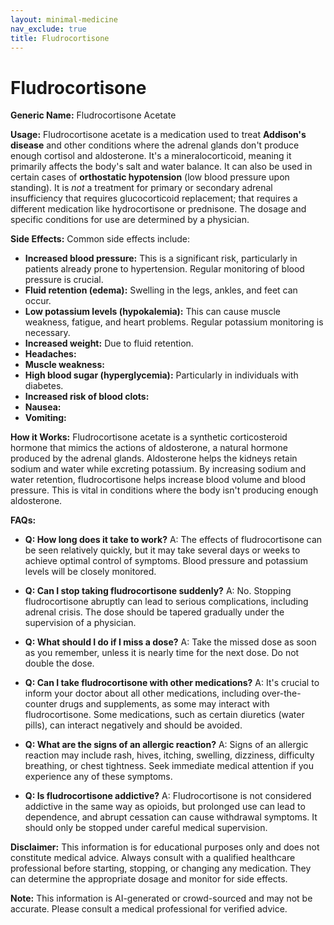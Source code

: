 ```yaml
---
layout: minimal-medicine
nav_exclude: true
title: Fludrocortisone
---
```


# Fludrocortisone

**Generic Name:** Fludrocortisone Acetate

**Usage:** Fludrocortisone acetate is a medication used to treat **Addison's disease** and other conditions where the adrenal glands don't produce enough cortisol and aldosterone.  It's a mineralocorticoid, meaning it primarily affects the body's salt and water balance.  It can also be used in certain cases of **orthostatic hypotension** (low blood pressure upon standing).  It is *not* a treatment for primary or secondary adrenal insufficiency that requires glucocorticoid replacement; that requires a different medication like hydrocortisone or prednisone.  The dosage and specific conditions for use are determined by a physician.


**Side Effects:** Common side effects include:

* **Increased blood pressure:**  This is a significant risk, particularly in patients already prone to hypertension.  Regular monitoring of blood pressure is crucial.
* **Fluid retention (edema):** Swelling in the legs, ankles, and feet can occur.
* **Low potassium levels (hypokalemia):** This can cause muscle weakness, fatigue, and heart problems. Regular potassium monitoring is necessary.
* **Increased weight:**  Due to fluid retention.
* **Headaches:**
* **Muscle weakness:**
* **High blood sugar (hyperglycemia):** Particularly in individuals with diabetes.
* **Increased risk of blood clots:**
* **Nausea:**
* **Vomiting:**


**How it Works:** Fludrocortisone acetate is a synthetic corticosteroid hormone that mimics the actions of aldosterone, a natural hormone produced by the adrenal glands.  Aldosterone helps the kidneys retain sodium and water while excreting potassium. By increasing sodium and water retention, fludrocortisone helps increase blood volume and blood pressure. This is vital in conditions where the body isn't producing enough aldosterone.


**FAQs:**

* **Q: How long does it take to work?** A: The effects of fludrocortisone can be seen relatively quickly, but it may take several days or weeks to achieve optimal control of symptoms.  Blood pressure and potassium levels will be closely monitored.

* **Q: Can I stop taking fludrocortisone suddenly?** A: No.  Stopping fludrocortisone abruptly can lead to serious complications, including adrenal crisis.  The dose should be tapered gradually under the supervision of a physician.

* **Q: What should I do if I miss a dose?** A: Take the missed dose as soon as you remember, unless it is nearly time for the next dose. Do not double the dose.

* **Q: Can I take fludrocortisone with other medications?** A:  It's crucial to inform your doctor about all other medications, including over-the-counter drugs and supplements, as some may interact with fludrocortisone.  Some medications, such as certain diuretics (water pills), can interact negatively and should be avoided.

* **Q: What are the signs of an allergic reaction?** A:  Signs of an allergic reaction may include rash, hives, itching, swelling, dizziness, difficulty breathing, or chest tightness. Seek immediate medical attention if you experience any of these symptoms.

* **Q:  Is fludrocortisone addictive?** A:  Fludrocortisone is not considered addictive in the same way as opioids, but prolonged use can lead to dependence, and abrupt cessation can cause withdrawal symptoms.  It should only be stopped under careful medical supervision.


**Disclaimer:** This information is for educational purposes only and does not constitute medical advice. Always consult with a qualified healthcare professional before starting, stopping, or changing any medication.  They can determine the appropriate dosage and monitor for side effects.


**Note:** This information is AI-generated or crowd-sourced and may not be accurate. Please consult a medical professional for verified advice.